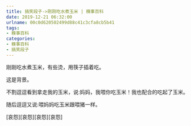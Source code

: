 ```yaml
---
title: 搞笑段子->刚刚吃水煮玉米 | 糗事百科
date: 2019-12-21 06:32:00
urlname: 00c0d620502499d88c41c3cfa8cb5b41
tags: 
- 糗事百科
categories:
- 糗事百科
- 搞笑段子
---
```

刚刚吃水煮玉米，有些烫，用筷子插着吃。

这是背景。

不割逗逗看到拿走我的玉米，说:妈妈，我喂你吃玉米！我也配合的吃起了玉米。

随后逗逗又说:喂妈妈吃玉米跟喂猪一样。

[哀怨][哀怨][哀怨][哀怨]


